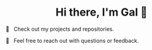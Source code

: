 <div align="center">
<h1>Hi there, I'm Gal 👋</h1> 
</div>

<p> 🌟 &nbsp; Check out my projects and repositories. </p>
<p> 💬 &nbsp; Feel free to reach out with questions or feedback. </p>

<!--
**Gal-Ben-David/Gal-Ben-David** is a ✨ _special_ ✨ repository because its `README.md` (this file) appears on your GitHub profile.

Here are some ideas to get you started:

- 🔭 I’m currently working on ...
- 🌱 I’m currently learning ...
- 👯 I’m looking to collaborate on ...
- 🤔 I’m looking for help with ...
- 💬 Ask me about ...
- 📫 How to reach me: ...
- 😄 Pronouns: ...
- ⚡ Fun fact: ...
-->
